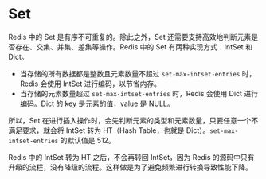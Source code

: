 # Set

Redis 中的 Set 是有序不可重复的。除此之外，Set 还需要支持高效地判断元素是否存在、交集、并集、差集等操作。Redis 中的 Set 有两种实现方式：IntSet 和 Dict。

- 当存储的所有数据都是整数且元素数量不超过 `set-max-intset-entries` 时，Redis 会使用 IntSet 进行编码，以节省内存。
- 当存储的元素数量超过 `set-max-intset-entries` 时，Redis 会使用 Dict 进行编码。Dict 的 key 是元素的值，value 是 NULL。

所以，Set 在进行插入操作时，会先判断元素的类型和元素数量，只要任意一个不满足要求，就会将 IntSet 转为 HT（Hash Table，也就是 Dict）。`set-max-intset-entries` 的默认值是 512。

Redis 中的 IntSet 转为 HT 之后，不会再转回 IntSet，因为 Redis 的源码中只有升级的流程，没有降级的流程。这样做是为了避免频繁进行转换导致性能下降。
